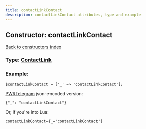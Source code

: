 ```yaml
---
title: contactLinkContact
description: contactLinkContact attributes, type and example
---
```

## Constructor: contactLinkContact  
[Back to constructors index](index.md)






### Type: [ContactLink](../types/ContactLink.md)


### Example:

```
$contactLinkContact = ['_' => 'contactLinkContact'];
```  

[PWRTelegram](https://pwrtelegram.xyz) json-encoded version:

```
{"_": "contactLinkContact"}
```


Or, if you're into Lua:  


```
contactLinkContact={_='contactLinkContact'}

```


